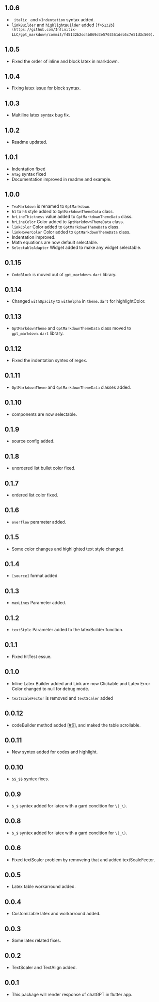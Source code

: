 ## 1.0.6

* `_italic_` and `>Indentation` syntax added.
* `linkBuilder` and `highlightBuilder` added `[f45132b](https://github.com/Infinitix-LLC/gpt_markdown/commit/f45132b2cd4b069d3e5703561deb5c7e51d3c560)`.

## 1.0.5

* Fixed the order of inline and block latex in markdown.

## 1.0.4

* Fixing latex issue for block syntax.

## 1.0.3

* Multiline latex syntax bug fix.

## 1.0.2

* Readme updated.

## 1.0.1

* Indentation fixed
* `ATag` syntax fixed
* Documentation improved in readme and example.

## 1.0.0

* `TexMarkdown` is renamed to `GptMarkdown`.
* `h1` to `h6` style added to `GptMarkdownThemeData` class. 
* `hrLineThickness` value added to `GptMarkdownThemeData` class. 
* `hrLineColor` Color added to `GptMarkdownThemeData` class. 
* `linkColor` Color added to `GptMarkdownThemeData` class. 
* `linkHoverColor` Color added to `GptMarkdownThemeData` class. 
* Indentation improved. 
* Math equations are now default selectable. 
* `SelectableAdapter` Widget added to make any widget selectable.

## 0.1.15

* `CodeBlock` is moved out of `gpt_markdown.dart` library.

## 0.1.14

* Changed `withOpacity` to `withAlpha` in `theme.dart` for highlightColor.

## 0.1.13

* `GptMarkdownTheme` and `GptMarkdownThemeData` class moved to `gpt_markdown.dart` library.

## 0.1.12

* Fixed the indentation syntex of regex.

## 0.1.11

* `GptMarkdownTheme` and `GptMarkdownThemeData` classes added.

## 0.1.10

* components are now selectable.

## 0.1.9

* source config added.

## 0.1.8

* unordered list bullet color fixed.

## 0.1.7

* ordered list color fixed.

## 0.1.6

* `overflow` perameter added.

## 0.1.5

* Some color changes and highlighted text style changed.

## 0.1.4

* `[source]` format added.

## 0.1.3

* `maxLines` Parameter added.

## 0.1.2

* `textStyle` Parameter added to the latexBuilder function.

## 0.1.1

* Fixed hitTest essue.

## 0.1.0

* Inline Latex Builder added and Link are now Clickable and Latex Error Color changed to null for debug mode.

* `textScaleFector` is removed and `textScaler` added

## 0.0.12

* codeBuilder method added [[#6](https://github.com/saminsohag/flutter_packages/issues/6)], and maked the table scrollable.

## 0.0.11

* New syntex added for codes and highlight.

## 0.0.10

* `$$_$$` syntex fixes.

## 0.0.9

* `$_$` syntex added for latex with a gard condition for `\(_\)`.

## 0.0.8

* `$_$` syntex added for latex with a gard condition for `\(_\)`.

## 0.0.6

* Fixed textScaler problem by removeing that and added textScaleFector.

## 0.0.5

* Latex table workarround added.

## 0.0.4

* Customizable latex and workarround added.

## 0.0.3

* Some latex related fixes.

## 0.0.2

* TextScaler and TextAlign added.

## 0.0.1

* This package will render response of chatGPT in flutter app.
